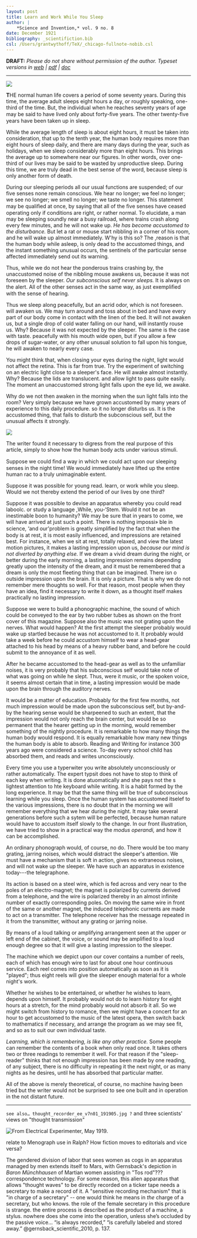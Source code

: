 ```yaml
---
layout: post
title: Learn and Work While You Sleep
author: |
    *Science and Invention,* vol. 9 no. 8
date: December 1921
bibliography: _scientifiction.bib
csl: /Users/grantwythoff/TeX/_chicago-fullnote-nobib.csl
---
```


**DRAFT:** *Please do not share without permission of the author. Typeset versions in  [web](http://gernsback.wythoff.net/192112_learn_while_you_sleep.html) \| [pdf](https://github.com/gwijthoff/perversity_of_things/blob/gh-pages/typeset_drafts/192112_learn_while_you_sleep.pdf?raw=true) \| [doc](https://github.com/gwijthoff/perversity_of_things/blob/gh-pages/typeset_drafts/192112_learn_while_you_sleep.docx)*

* * * * * * * * 

![](images/si_191212_cover.jpg)

**T**HE normal human life covers a period of some seventy years. During this time, the average adult sleeps eight hours a day, or roughly speaking, one-third of the time. But, the individual when he reaches seventy years of age may be said to have lived only about forty-ﬁve years. The other twenty-ﬁve years have been taken up in sleep.

While the average length of sleep is about eight hours, it must be taken into consideration, that up to the tenth year, the human body requires more than eight hours of sleep daily, and there are many days during the year, such as holidays, when we sleep considerably more than eight hours. This brings the average up to somewhere near our figures. In other words, over one-third of our lives may be said to be wasted by unproductive sleep. During this time, we are truly dead in the best sense of the word, because sleep is only another form of death. 

During our sleeping periods all our usual functions are suspended; of our five senses none remain conscious. We hear no longer; we feel no longer; we see no longer; we smell no longer; we taste no longer. This statement may be qualiﬁed at once, by saying that all of the ﬁve senses have ceased operating only if conditions are right, or rather normal. To elucidate, a man may be sleeping soundly near a busy railroad, where trains crash along every few minutes, and he will not wake up. *He has become accustomed to the disturbance.* But let a rat or mouse start nibbling in a corner of his room, and he will wake up almost immediately. W'hy is this so? The ,reason is that the human body while asleep, is only dead to the accustomed things, and the instant something unusual occurs, the sentinels of the particular sense affected immediately send out its warning. 

Thus, while we do not hear the ponderous trains crashing by, the unaccustomed noise of the nibbling mouse awakens us, because it was not foreseen by the sleeper. *Our subconscious self never sleeps.* It is always on the alert. All of the other senses act in the same way, as just exempliﬁed with the sense of hearing. 

Thus we sleep along peacefully, but an acrid odor, which is not foreseen. will awaken us. We may turn around and toss about in bed and have every part of our body come in contact with the linen of the bed. It will not awaken us, but a single drop of cold water falling on our hand, will instantly rouse us. Why? Because it was not expected by the sleeper. The same is the case with taste. peacefully with his mouth wide open, but if you allow a few drops of sugar-water, or any other unusual solution to fall upon his tongue, he will awaken to nearly every case. 

You might think that, when closing your eyes during the night, light would not affect the retina. This is far from true. Try the experiment of switching on an electric light close to a sleeper's face. He will awake almost instantly. Why? Because the lids are translucent. and allow light to pass quite easily. The moment an unaccustomed strong light falls upon the eye lid, we awake. 

Why do we not then awaken in the morning when the sun light falls into the room? Very simply because we have grown accustomed by many years of experience to this daily procedure. so it no longer disturbs us. It is the accustomed thing, that fails to disturb the subconscious self, but the unusual affects it strongly.

![](images/learn_while_you_sleep.png)

The writer found it necessary to digress from the real purpose of this article, simply to show how the human body acts under various stimuli.

Suppose we could ﬁnd a way in which we could act upon our sleeping senses in the night time! We would immediately have lifted up the entire human rac to a truly unimaginable extent.

Suppose it was possible for young read. learn, or work while you sleep. Would we not thereby extend the period of our lives by one third?

Suppose it was possible to devise an apparatus whereby you could read laboolc. or study a language ,While, you-‘Stem. Would it not be an inestimable boon to humanity? We may be sure that in years to come, we will have arrived at just such a point. There is nothing impossi» ble in science, ‘and our'problem is greatly simpliﬁed by the fact that when the body is at rest, it is most easily influenced, and impressions are retained best.  For instance, when we sit at rest, totally relaxed, and view the latest motion pictures, it makes a lasting impression upon us, *because our mind is not diverted by anything else.*  If we dream a vivid dream during the night, or better during the early morning, a lasting impression remains depending greatly upon the intensity of the dream, and it must be remembered that a dream is only the most fleeting thing that can be imagined.  There isn o outside impression upon the brain.  It is only a picture.  That is why we do not remember mere thoughts so well.  For that reason, most people when they have an idea, find it necessary to write it down, as a thought itself makes practically no lasting impression.

Suppose we were to build a phonographic machine, the sound of which could be conveyed to the ear by two rubber tubes as shown on the front cover of this magazine.  Suppose also the music was not grating upon the nerves.  What would happen?  At the first attempt the sleeper probably would wake up startled because he was not accustomed to it.  It probably would take a week before he could accustom himself to wear a head-gear attached to his head by means of a heavy rubber band, and before he could submit to the annoyance of it as well.

After he became accustomed to the head-gear as well as to the unfamiliar noises, it is very probably that his subconscious self would take note of what was going on while he slept.  Thus, were it music, or the spoken voice, it seems almost certain that in time, a lasting impression would be made upon the brain through the auditory nerves.

It would be a matter of education.  Probably for the first few months, not much impression would be made upon the subconscious self, but by-and-by the hearing sense would be sharpeened to such an extent, that the impression would not only reach the brain center, but would be so permanent that the hearer getting up in the morning, would remember something of the nightly procedure.  It is remarkable to how many things the human body would respond.  It is equally remarkable how many new things the human body is able to absorb.  Reading and Writing for instance 300 years ago were considered a science.  To-day every school child has absorbed them, and reads and writes unconsciously.

Every time you use a typerwiter you write absolutely unconsciously or rather automatically.  The expert typsit does not have to stop to think of each key when writing.  It is done atuomatically and she pays not the s lightest attention to hte keyboard while writing.  It is a habit formed by the long experience.  It may be that the same thing will be true of subconscious learning while you sleep.  Once the human system has accustomed itselef to the various impressions, there is no doubt that in the morning we will remember everything that we hear during the night.  It may take several generations before such a sytem will be perfected, because human nature would have to accustom itself slowly to the change.  In our front illustration, we have tried to show in a practical way the *modus operandi,* and how it can be accomplished.

An ordinary phonograph would, of course, no do.  There would be too many grating, jarring noises, which would distract the sleeper's attention.  We must have a mechanism that is soft in action, gives no extraneous noises, and will not wake up the sleeper.  We have such an apparatus in existence today---the telegraphone.

Its action is based on a steel wire, which is fed across and very near to the poles of an electro-magnet; the magnet is polarized by currents derived from a telephone, and the wire is polarized thereby in an almost infinite number of exactly corresponding poles.  On moving the same wire in front of the same or another magnet, the induced telephonic currents are made to act on a transmitter.  The telephone receiver has the message repeated in it from the transmitter, without any grating or jarring noise.

By means of a loud talking or amplifying arrangement seen at the upper or left end of the cabinet, the voice, or sound may be amplified to a loud enough degree so that it will give a lasting impression to the sleeper.

The machine which we depict upon our cover contains a number of reels, each of which has enough wire to last for about one hour continuous service.  Each reel comes into position automatically as soon as it is "played"; thus eight reels will give the sleeper enough material for a whole night's work.

Whether he wishes to be entertained, or whether he wishes to learn, depends upon himself.  It probably would not do to learn history for eight hours at a stretch, for the mind probably would not absorb it all.  So we might switch from history to romance, then we might have a concert for an hour to get accustomed to the music of the latest opera, then switch back to mathematics if necessary, and arrange the program as we may see fit, and so as to suit our own individual taste.

*Learning, which is remembering, is like any other practice.*  Some people can remember the contents of a book when only read once.  It takes others two or three readings to remember it well.  For that reason if the "sleep-reader" thinks that not enough impression has been made by one reading, of any subject, there is no difficulty in repeating it the next night, or as many nights as he desires, until he has absorbed that particular matter.

All of the above is merely theoretical, of course, no machine having been tried but the writer would not be surprised to see one built and in operation in the not distant future.

* * * * * * * * 

``` see also… thought_recorder_ee_v7n01_191905.jpg ? ``` and three scientists' views on "thought transmission"

![From *Electrical Experimenter,* May 1919.](images/thought_recorder.jpg)

relate to Menograph use in Ralph?  How fiction moves to editorials and vice versa?

The gendered division of labor that sees women as cogs in an apparatus managed by men extends itself to Mars, with Gernsback's depiction in *Baron Münchhausen* of Martian women assisting in "Tos rod"??? correspondence technology.  For some reason, this alien apparatus that allows "thought waves" to be directly recorded on a ticker tape needs a secretary to make a record of it.  A "sensitive recording mechanism" that is "in charge of a secretary" -- one would think he means in *the* charge of a secretary, but who knows.  the role of the female secretary in this procedure is strange.  the entire process is described as the product of a machine, a stylus.  nowhere does she come into the operation, unless she’s occluded by the passive voice…  “is always recorded,” “is carefully labeled and stored away.”  @gernsback_scientific_2010, p. 137.